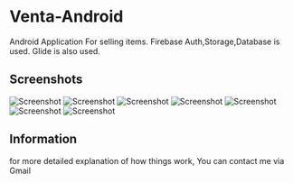 # Venta-Android
Android Application For selling items.
Firebase Auth,Storage,Database is used.
Glide is also used.

## Screenshots
![Screenshot](Screenshot1.png)
![Screenshot](Screenshot2.png)
![Screenshot](Screenshot3.png)
![Screenshot](Screenshot4.png)
![Screenshot](Screenshot5.png)
![Screenshot](Screenshot6.png)
![Screenshot](Screenshot7.png)

## Information
for more detailed explanation of how things work, You can contact me via Gmail
